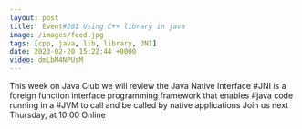 ```yaml
---
layout: post
title:  Event#261 Using C++ library in java
image: /images/feed.jpg
tags: [cpp, java, lib, library, JNI]
date: 2023-02-20 15:22:44 +0000
video: dmLbM4NPUsM
---
```


This week on Java Club we will review the Java Native Interface #JNI is a foreign function interface programming framework that enables #java code running in a #JVM to call and be called by native applications
Join us next Thursday, at 10:00 Online
